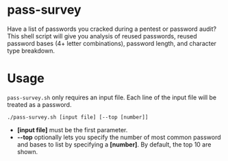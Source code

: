 # pass-survey
Have a list of passwords you cracked during a pentest or password audit? This shell script will give you analysis of reused passwords, reused password bases (4+ letter combinations), password length, and character type breakdown.

# Usage
`pass-survey.sh` only requires an input file. Each line of the input file will be treated as a password.

`./pass-survey.sh [input file] [--top [number]]`

  - **[input file]** must be the first parameter.
  - **--top** optionally lets you specify the number of most common password and bases to list by specifying a **[number]**. By default, the top 10 are shown.
